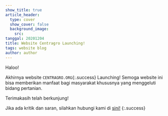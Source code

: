 ```yaml
---
show_title: true
article_header: 
  type: cover
  show_cover: false
  background_image:
    src:   
tanggal: 20201204
title: Website Centragro Launching!
tags: website blog
author: author
---
```


Haloo!

Akhirnya website `CENTRAGRO.ORG`{:.success} Launching! Semoga website ini bisa memberikan manfaat bagi masyarakat khususnya yang menggeluti bidang pertanian. 
<!--more-->
Terimakasih telah berkunjung!

Jika ada kritik dan saran, silahkan hubungi kami di [sini!](mailto:info@centragro.org)
{:.success}